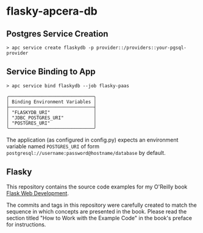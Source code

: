 # flasky-apcera-db

## Postgres Service Creation

    > apc service create flaskydb -p provider::/providers::your-pgsql-provider
    
## Service Binding to App

    > apc service bind flaskydb --job flasky-paas

    ╭───────────────────────────────╮
    │ Binding Environment Variables │
    ├───────────────────────────────┤
    │ "FLASKYDB_URI"                │
    │ "JDBC_POSTGRES_URI"           │
    │ "POSTGRES_URI"                │
    ╰───────────────────────────────╯

The application (as configured in config.py) expects an environment variable named `POSTGRES_URI` of form `postgresql://username:password@hostname/database` by default.

## Flasky

This repository contains the source code examples for my O'Reilly book [Flask Web Development](http://www.flaskbook.com).

The commits and tags in this repository were carefully created to match the sequence in which concepts are presented in the book. Please read the section titled "How to Work with the Example Code" in the book's preface for instructions.

